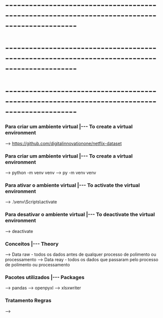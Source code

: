 # ---------------------------------------------------------------------------------------------- #
# ---------------------------------------------------------------------------------------------- #
# ---------------------------------------------------------------------------------------------- #

### Para criar um ambiente virtual          |---    To create a virtual environment
--> https://github.com/digitalinnovationone/netflix-dataset

### Para criar um ambiente virtual          |---    To create a virtual environment
--> python -m venv venv
--> py -m venv venv

### Para ativar o ambiente virtual          |---    To activate the virtual environment
--> .\venv\Scripts\activate

### Para desativar o ambiente virtual       |---    To deactivate the virtual environment
--> deactivate

### Conceitos                               |---    Theory
--> Data raw - todos os dados antes de qualquer processo de polimento ou processamento
--> Data reay - todos os dados que passaram pelo processo de polimento ou processamento

### Pacotes utilizados                      |---    Packages
--> pandas
--> openpyxl
--> xlsxwriter

### Tratamento Regras
--> 